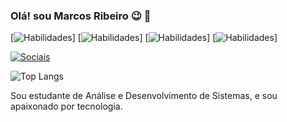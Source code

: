 
### Olá! sou Marcos Ribeiro 😉 👋

[![Habilidades](https://img.shields.io/badge/HTML5-E34F26?style=for-the-badge&logo=html5&logoColor=white)]
[![Habilidades](https://img.shields.io/badge/CSS3-1572B6?style=for-the-badge&logo=css3&logoColor=white)]
[![Habilidades](https://img.shields.io/badge/JavaScript-F7DF1E?style=for-the-badge&logo=javascript&logoColor=black)]
[![Habilidades](https://img.shields.io/badge/Python-3776AB?style=for-the-badge&logo=python&logoColor=white)]

[![Sociais](https://img.shields.io/badge/LinkedIn-0077B5?style=for-the-badge&logo=linkedin&logoColor=white)](https://www.linkedin.com/in/marcos-ribeiro-de-moura-3729a928b/)


![Top Langs](https://github-readme-stats.vercel.app/api/top-langs/?username=marcosribeiro1993&size_weight=0.5&count_weight=0.5)


Sou estudante de Análise e Desenvolvimento de Sistemas, e sou apaixonado por tecnologia.
